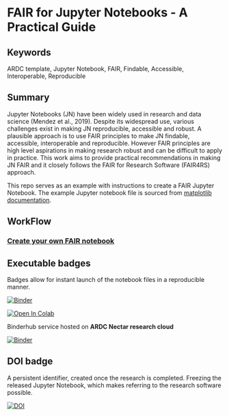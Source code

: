 # FAIR for Jupyter Notebooks - A Practical Guide


## Keywords
ARDC template, Jupyter Notebook, FAIR, Findable, Accessible, Interoperable, Reproducible


## Summary


Jupyter Notebooks (JN) have been widely used in research and data science (Mendez et al., 2019). Despite its widespread use, various challenges exist in making JN reproducible, accessible and robust. A plausible approach is to use FAIR principles to make JN findable, accessible, interoperable and reproducible. However FAIR principles are high level aspirations in making research robust and can be difficult to apply in practice. This work aims to provide practical  recommendations in making JN FAIR and it closely follows the FAIR for Research Software (FAIR4RS) approach.




This repo serves as an example with instructions to create a FAIR Jupyter Notebook. The example Jupyter notebook file is sourced from [matplotlib documentation](https://matplotlib.org/stable/gallery/statistics/boxplot_vs_violin.html#sphx-glr-gallery-statistics-boxplot-vs-violin-py).




## WorkFlow


### [Create your own FAIR notebook ](https://github.com/Aleem2/FAIR4JupyterNotebook/blob/main/Workflow-FAIR4JN.md)


## Executable badges


Badges allow for instant launch of the notebook files in a reproducible manner.


[![Binder](https://mybinder.org/badge_logo.svg)](https://mybinder.org/v2/gh/Aleem2/FAIR4JupyterNotebook/HEAD?labpath=boxplot_vs_violin.ipynb)


[![Open In Colab](https://colab.research.google.com/assets/colab-badge.svg)](https://colab.research.google.com/github/Aleem2/FAIR4JupyterNotebook/blob/main/boxplot_vs_violin.ipynb)


Binderhub service hosted on **ARDC Nectar research cloud**


[![Binder](https://binder.test.rc.nectar.org.au/badge_logo.svg)](https://binder.test.rc.nectar.org.au/v2/gh/Aleem2/FAIR4JupyterNotebook/HEAD?labpath=boxplot_vs_violin.ipynb)




## DOI badge


A persistent identifier, created once the research is completed. Freezing the released Jupyter Notebook, which makes referring to the research software possible.


[![DOI](https://zenodo.org/badge/DOI/10.5281/zenodo.7822033.svg)](https://doi.org/10.5281/zenodo.7822033)






